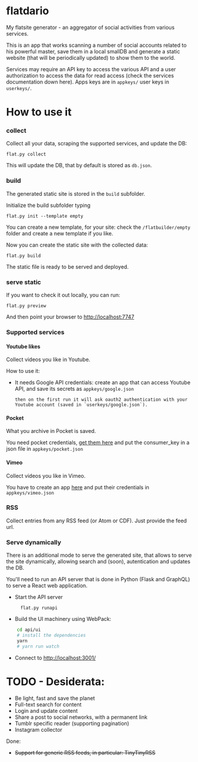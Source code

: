 # flatdario
My flatsite generator - an aggregator of social activities 
from various services.

This is an app that works scanning a number of social accounts related
 to his powerful master, save them in a local smallDB and
 generate a static website (that will be periodically updated) to
 show them to the world.

Services may require an API key to access the various API
and a user authorization to access the data for read access
 (check the services documentation down here).
Apps keys are in `appkeys/` user keys in `userkeys/`.

# How to use it

### collect

Collect all your data, scraping the supported services, and update the DB:
	
	flat.py collect

This will update the DB, that by default is stored as `db.json`.

### build

The generated static site is stored in the `build` subfolder.

Initialize the build subfolder typing

	flat.py init --template empty
	
You can create a new template, for your site: check the `/flatbuilder/empty` folder
and create a new template if you like.

Now you can create the static site with the collected data:

	flat.py build
	
The static file is ready to be served and deployed.

### serve static

If you want to check it out locally, you can run:

	flat.py preview
	
And then point your browser to [http://localhost:7747](http://localhost:7747)

### Supported services

#### Youtube likes

Collect videos you like in Youtube.

How to use it:

*	It needs Google API credentials:
 	create an app that can access Youtube API, and save its secrets as
 	`appkeys/google.json`
 
 		then on the first run it will ask oauth2 authentication with your
 		Youtube account (saved in `userkeys/google.json`).

#### Pocket

What you archive in Pocket is saved.

You need pocket credentials, [get them here](https://getpocket.com/developer/docs/authentication)
and put the consumer_key in a json file in `appkeys/pocket.json` 

#### Vimeo

Collect videos you like in Vimeo.

You have to create an app [here](https://developer.vimeo.com/apps/new)
 and put their credentials in `appkeys/vimeo.json`

### RSS

Collect entries from any RSS feed (or Atom or CDF).
Just provide the feed url.

### Serve dynamically

There is an additional mode to serve the generated site,
that allows to serve the site dynamically, allowing search and (soon),
autentication and updates the DB.

You'll need to run an API server that is done in Python (Flask and GraphQL)
to serve a React web application.

* Start the API server

		flat.py runapi
		
* Build the UI machinery using WebPack:
  
```bash
    cd api/ui
    # install the dependencies 
    yarn
    # yarn run watch
```
		
* Connect to [http://localhost:3001/](http://localhost:3001/)


# TODO - Desiderata:

* Be light, fast and save the planet
* Full-text search for content
* Login and update content
* Share a post to social networks, with a permanent link
* Tumblr specific reader (supporting pagination)
* Instagram collector

Done:

* <del> Support for generic RSS feeds, in particular: TinyTinyRSS </del>
